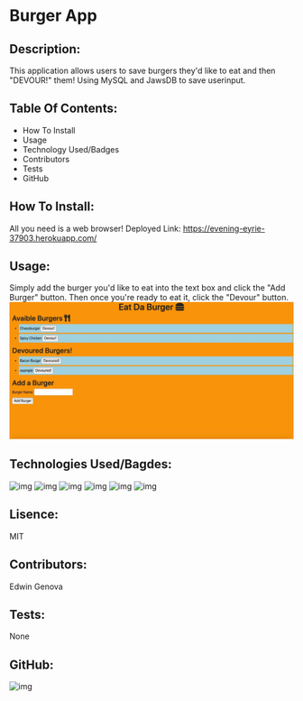 # Burger App
## Description: 
This application allows users to save burgers they'd like to eat and then "DEVOUR!" them! Using MySQL and JawsDB to save userinput.
## Table Of Contents:
* How To Install
* Usage
* Technology Used/Badges
* Contributors
* Tests
* GitHub
## How To Install: 
All you need is a web browser! Deployed Link: https://evening-eyrie-37903.herokuapp.com/
## Usage:
Simply add the burger you'd like to eat into the text box and click the "Add Burger" button. Then once you're ready to eat it, click the "Devour" button. 
![img](example.jpeg)
## Technologies Used/Bagdes: 
![img](https://img.shields.io/badge/JavaScript-used-red) ![img](https://img.shields.io/badge/MySQL-used-red) ![img](https://img.shields.io/badge/JawsDB-used-red) ![img](https://img.shields.io/badge/Handlebars-used-red) ![img](https://img.shields.io/badge/CSS-used-red) ![img](https://img.shields.io/badge/HTML-used-red)
## Lisence:  
MIT
## Contributors:
Edwin Genova
## Tests:
None
## GitHub: 
![img](https://avatars0.githubusercontent.com/u/21047601?v=4)
